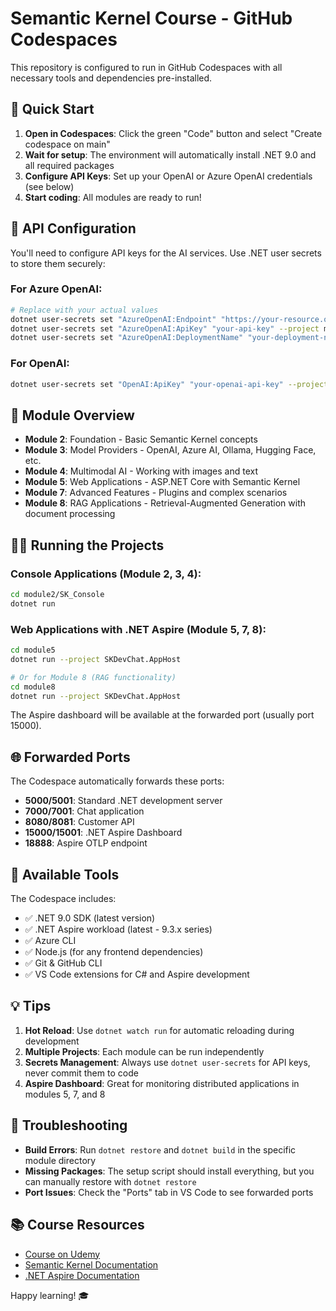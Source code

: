 # Semantic Kernel Course - GitHub Codespaces

This repository is configured to run in GitHub Codespaces with all necessary tools and dependencies pre-installed.

## 🚀 Quick Start

1. **Open in Codespaces**: Click the green "Code" button and select "Create codespace on main"
2. **Wait for setup**: The environment will automatically install .NET 9.0 and all required packages
3. **Configure API Keys**: Set up your OpenAI or Azure OpenAI credentials (see below)
4. **Start coding**: All modules are ready to run!

## 🔑 API Configuration

You'll need to configure API keys for the AI services. Use .NET user secrets to store them securely:

### For Azure OpenAI:
```bash
# Replace with your actual values
dotnet user-secrets set "AzureOpenAI:Endpoint" "https://your-resource.openai.azure.com/" --project module2/SK_Console
dotnet user-secrets set "AzureOpenAI:ApiKey" "your-api-key" --project module2/SK_Console
dotnet user-secrets set "AzureOpenAI:DeploymentName" "your-deployment-name" --project module2/SK_Console
```

### For OpenAI:
```bash
dotnet user-secrets set "OpenAI:ApiKey" "your-openai-api-key" --project module2/SK_Console
```

## 📁 Module Overview

- **Module 2**: Foundation - Basic Semantic Kernel concepts
- **Module 3**: Model Providers - OpenAI, Azure AI, Ollama, Hugging Face, etc.
- **Module 4**: Multimodal AI - Working with images and text
- **Module 5**: Web Applications - ASP.NET Core with Semantic Kernel
- **Module 7**: Advanced Features - Plugins and complex scenarios
- **Module 8**: RAG Applications - Retrieval-Augmented Generation with document processing

## 🏃‍♂️ Running the Projects

### Console Applications (Module 2, 3, 4):
```bash
cd module2/SK_Console
dotnet run
```

### Web Applications with .NET Aspire (Module 5, 7, 8):
```bash
cd module5
dotnet run --project SKDevChat.AppHost

# Or for Module 8 (RAG functionality)
cd module8
dotnet run --project SKDevChat.AppHost
```

The Aspire dashboard will be available at the forwarded port (usually port 15000).

## 🌐 Forwarded Ports

The Codespace automatically forwards these ports:
- **5000/5001**: Standard .NET development server
- **7000/7001**: Chat application
- **8080/8081**: Customer API  
- **15000/15001**: .NET Aspire Dashboard
- **18888**: Aspire OTLP endpoint

## 🔧 Available Tools

The Codespace includes:
- ✅ .NET 9.0 SDK (latest version)
- ✅ .NET Aspire workload (latest - 9.3.x series)
- ✅ Azure CLI
- ✅ Node.js (for any frontend dependencies)
- ✅ Git & GitHub CLI
- ✅ VS Code extensions for C# and Aspire development

## 💡 Tips

1. **Hot Reload**: Use `dotnet watch run` for automatic reloading during development
2. **Multiple Projects**: Each module can be run independently
3. **Secrets Management**: Always use `dotnet user-secrets` for API keys, never commit them to code
4. **Aspire Dashboard**: Great for monitoring distributed applications in modules 5, 7, and 8

## 🐛 Troubleshooting

- **Build Errors**: Run `dotnet restore` and `dotnet build` in the specific module directory
- **Missing Packages**: The setup script should install everything, but you can manually restore with `dotnet restore`
- **Port Issues**: Check the "Ports" tab in VS Code to see forwarded ports

## 📚 Course Resources

- [Course on Udemy](https://www.udemy.com/course/building-smarter-ai-apps-with-semantic-kernel)
- [Semantic Kernel Documentation](https://learn.microsoft.com/en-us/semantic-kernel/)
- [.NET Aspire Documentation](https://learn.microsoft.com/en-us/dotnet/aspire/)

Happy learning! 🎓
